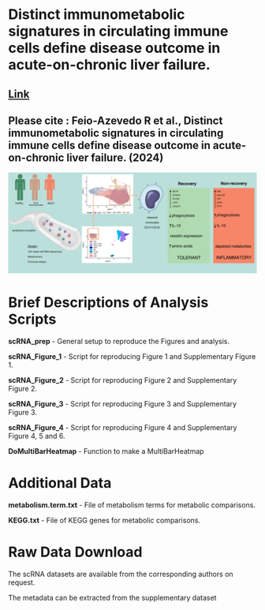 # Distinct immunometabolic signatures in circulating immune cells define disease outcome in acute-on-chronic liver failure.
## [Link](https://journals.lww.com/hep/fulltext/9900/distinct_immunometabolic_signatures_in_circulating.882.aspx)
## Please cite : Feio-Azevedo R et al., Distinct immunometabolic signatures in circulating immune cells define disease outcome in acute-on-chronic liver failure.  (2024) <br/>

![](https://github.com/MarkusBoesch93/SVDM-ACLF-PBMC-2023/blob/bf014874325ddfa50b6010432daed3f5dd23e5d4/Graphical%20Abstract.PNG)

# Brief Descriptions of Analysis Scripts
**scRNA_prep** - General setup to reproduce the Figures and analysis.

**scRNA_Figure_1** - Script for reproducing Figure 1 and Supplementary Figure 1.

**scRNA_Figure_2** - Script for reproducing Figure 2 and Supplementary Figure 2.

**scRNA_Figure_3** - Script for reproducing Figure 3 and Supplementary Figure 3.

**scRNA_Figure_4** - Script for reproducing Figure 4 and Supplementary Figure 4, 5 and 6.

**DoMultiBarHeatmap** - Function to make a MultiBarHeatmap

# Additional Data 
**metabolism.term.txt** - File of metabolism terms for metabolic comparisons.

**KEGG.txt** - File of KEGG genes for metabolic comparisons.

# Raw Data Download
The scRNA datasets are available from the corresponding authors on request.

The metadata can be extracted from the supplementary dataset

